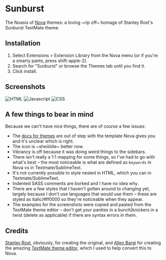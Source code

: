 # Sunburst

The Noasis of [Nova](http://nova.app) themes: a loving ~rip off~ homage of Stanley Rost's Sunburst TextMate theme.

## Installation

1. Select Extensions > Extension Library from the Nova menu (or if you're a smarty pants, press shift-apple-2).
2. Search for "Sunburst" or browse the Themes tab until you find it.
3. Click install.

## Screenshots

![HTML](https://github.com/papalozarou/loz.Sunburst.novaextension/raw/main/Images/sunburst.html.png)
![Javascript](https://github.com/papalozarou/loz.Sunburst.novaextension/raw/main/Images/sunburst.js.png)
![CSS](https://github.com/papalozarou/loz.Sunburst.novaextension/raw/main/Images/sunburst.css.png)

## A few things to bear in mind

Because we can't have nice things, there are of course a few issues:

- The [docs for themes](https://docs.nova.app/extensions/themes/) are out of step with the template Nova gives you and it's unclear which is right.
- The icon is ~sheiiiiiite~ better now.
- Vibrancy is off because it was doing weird things to the sidebars.
- There isn't really a 1:1 mapping for some things, so I've had to go with what's best – the most noticeable is what are defined as `keywords` in Nova vs in Textmate/SublimeText.
- It's not currently possible to style nested in HTML, which you can in Textmate/SublimeText.
- Indented SASS comments are borked and I have no idea why.
- There are a few styles that I haven't gotten around to changing yet, largely because I don't use languages that would use them – these are styled as italic/#ff0000 so they're noticeable when they appear.
- The examples for the screenshots were copied and pasted from the TextMate theme editor – don't get your panties in a bunch|knickers in a twist (delete as applicable) if there are syntax errors in them.

## Credits

[Stanley Rost](https://stanleyrost.net), obviously, for creating the original, and [Allen Bargi](https://github.com/aziz) for creating the amazing [TextMate theme editor](http://tmtheme-editor.herokuapp.com/#!/editor/theme/Sunburst), which I used to help convert this to Nova.
